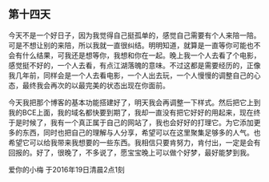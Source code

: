 ## 第十四天

今天不是一个好日子，因为我觉得自己挺孤单的，感觉自己需要有个人来陪一陪。可是不想让别的来陪，所以我就一直很纠结。明明知道，就算是一直等你可能也不会有什么结果，可我还是想等你，我想和你在一起。晚上我一个人去看了个电影，感觉挺不好的，一个人去看，有点江湖落魄的意味。不过这都是需要经历的，正像我几年前，同样会是一个人去看电影，一个人出去玩，一个人慢慢的调整自己的心态，最终我会再次的以最完美的状态出现在你面前。

今天我把那个博客的基本功能搭建好了，明天我会再调整一下样式。然后把它上到我的BCE上面，我的域名都快要到期了，我却一直没有把它好好的用起来，现在终于是时候了，我有一个真正属于自己的网站了，我也会好好的打理它。为它添加更多的东西，同时也把自己的理解与人分享，希望可以在这里聚集足够多的人气。也希望它可以给我带来我想要的一些东西。我相信只要肯努力，肯付出，一定是会有回报的。好了，很晚了，不多说了，愿宝宝晚上可以做个好梦，最好能梦到我。

爱你的小梅
于2016年19日清晨2点1刻
